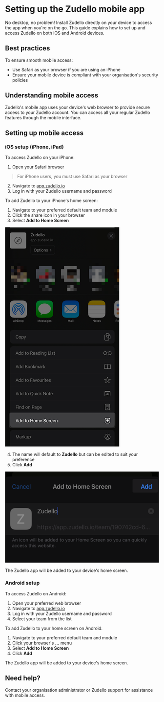 # Setting up the Zudello mobile app

No desktop, no problem! Install Zudello directly on your device to access the app when you're on the go. This guide explains how to set up and access Zudello on both iOS and Android devices.

## Best practices

To ensure smooth mobile access:

- Use Safari as your browser if you are using an iPhone
- Ensure your mobile device is compliant with your organisation's security policies

## Understanding mobile access

Zudello's mobile app uses your device's web browser to provide secure access to your Zudello account. You can access all your regular Zudello features through the mobile interface.

## Setting up mobile access

### iOS setup (iPhone, iPad)

To access Zudello on your iPhone:

1. Open your Safari browser
> For iPhone users, you must use Safari as your browser
2. Navigate to [app.zudello.io](app.zudello.io)
3. Log in with your Zudello username and password

To add Zudello to your iPhone's home screen:

1. Navigate to your preferred default team and module
2. Click the share icon in your browser
3. Select **Add to Home Screen**

![](../images/mobileimage.png)

4. The name will default to **Zudello** but can be edited to suit your preference
5. Click **Add**

![](../images/CleanShot%202025-03-23%20at%2012.58.29@2x.png)

The Zudello app will be added to your device's home screen.

### Android setup

To access Zudello on Android:

1. Open your preferred web browser
2. Navigate to [app.zudello.io](app.zudello.io)
3. Log in with your Zudello username and password
4. Select your team from the list

To add Zudello to your home screen on Android:

1. Navigate to your preferred default team and module
2. Click your browser's **...** menu
3. Select **Add to Home Screen**
4. Click **Add**

The Zudello app will be added to your device's home screen.

## Need help?

Contact your organisation administrator or Zudello support for assistance with mobile access.
